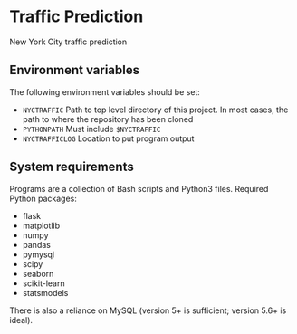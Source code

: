# Traffic Prediction

New York City traffic prediction

## Environment variables

The following environment variables should be set:

* `NYCTRAFFIC` Path to top level directory of this project. In most cases, the path to where the repository has been cloned
* `PYTHONPATH` Must include `$NYCTRAFFIC`
* `NYCTRAFFICLOG` Location to put program output

## System requirements

Programs are a collection of Bash scripts and Python3 files. Required
Python packages:

* flask
* matplotlib
* numpy
* pandas
* pymysql
* scipy
* seaborn
* scikit-learn
* statsmodels

There is also a reliance on MySQL (version 5+ is sufficient; version
5.6+ is ideal).
